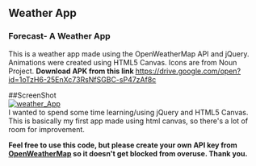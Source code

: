 ##  Weather App
### Forecast- A Weather App

This is a weather app made using the OpenWeatherMap API and jQuery. Animations were created using HTML5 Canvas. Icons are from Noun Project.
<strong>Download APK from this link </strong>https://drive.google.com/open?id=1oTzH6-25EnXc73RsNfSGBC-sP47zAf8c
<br>

</strong>##ScreenShot</strong>
<br>
<a href="https://ibb.co/dmDvzn"><img src="https://preview.ibb.co/kMTjs7/weather_App.png" alt="weather_App" border="0"></a>
<br>
I wanted to spend some time learning/using jQuery and HTML5 Canvas. This is basically my first app made using html canvas, so there's a lot of room for improvement.

**Feel free to use this code, but please create your own API key from [OpenWeatherMap](https://openweathermap.org/) so it doesn't get blocked from overuse. Thank you.**
